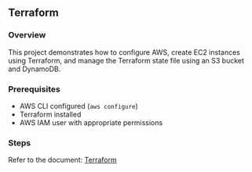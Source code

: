 ## Terraform

### Overview
This project demonstrates how to configure AWS, create EC2 instances using Terraform, and manage the Terraform state file using an S3 bucket and DynamoDB.

### Prerequisites
- AWS CLI configured (`aws configure`)
- Terraform installed
- AWS IAM user with appropriate permissions

### Steps

Refer to the document: [Terraform](https://docs.google.com/document/d/1ri8HpFoiXrLezSjmQLTwwb_oAp2m3Zf9HeF6zI_g2dQ/edit?usp=sharing)
